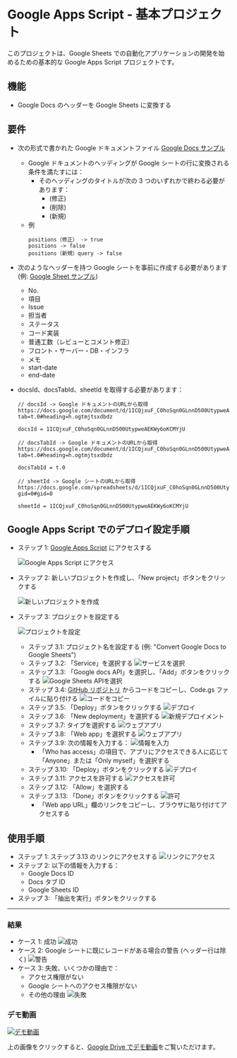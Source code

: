 # Google Apps Script - 基本プロジェクト

このプロジェクトは、Google Sheets での自動化アプリケーションの開発を始めるための基本的な Google Apps Script プロジェクトです。

## 機能

- Google Docs のヘッダーを Google Sheets に変換する

## 要件

- 次の形式で書かれた Google ドキュメントファイル [Google Docs サンプル](https://docs.google.com/document/d/12YeJfzs2v4FBIscqSiqPB3JCgh2-X1bhSj72uhy6wjs/edit?tab=t.w66vwoc592q5#heading=h.ogtmjtsxdbdz)

  - Google ドキュメントのヘッディングが Google シートの行に変換される条件を満たすには：
    - そのヘッディングのタイトルが次の 3 つのいずれかで終わる必要があります：
      - (修正)
      - (削除)
      - (新規)
  - 例
    ```
    positions（修正） -> true
    positions -> false
    positions（新規）query -> false
    ```

- 次のようなヘッダーを持つ Google シートを事前に作成する必要があります (例: [Google Sheet サンプル](https://docs.google.com/spreadsheets/d/1gPoVdBm0sc3FyEK7aJJmpZli44Gzt-de8EcZUu-0GCE/edit?gid=0#gid=0))

  - No.
  - 項目
  - Issue
  - 担当者
  - ステータス
  - コード実装
  - 普通工数（レビューとコメント修正）
  - フロント・サーバー・DB・インフラ
  - メモ
  - start-date
  - end-date

- docsId、docsTabId、sheetId を取得する必要があります：

  ```
  // docsId -> Google ドキュメントのURLから取得 https://docs.google.com/document/d/1ICQjxuF_C0hoSqn0GLnnD500UtypweAEKWy6oKCMYjU/edit?tab=t.0#heading=h.ogtmjtsxdbdz

  docsId = 1ICQjxuF_C0hoSqn0GLnnD500UtypweAEKWy6oKCMYjU

  // docsTabId -> Google ドキュメントのURLから取得 https://docs.google.com/document/d/1ICQjxuF_C0hoSqn0GLnnD500UtypweAEKWy6oKCMYjU/edit?tab=t.0#heading=h.ogtmjtsxdbdz

  docsTabId = t.0

  // sheetId -> Google シートのURLから取得 https://docs.google.com/spreadsheets/d/1ICQjxuF_C0hoSqn0GLnnD500UtypweAEKWy6oKCMYjU/edit?gid=0#gid=0

  sheetId = 1ICQjxuF_C0hoSqn0GLnnD500UtypweAEKWy6oKCMYjU
  ```

## Google Apps Script でのデプロイ設定手順

- ステップ 1: [Google Apps Script](https://script.google.com/home) にアクセスする

  ![Google Apps Script にアクセス](images/step1.png)

- ステップ 2: 新しいプロジェクトを作成し、「New project」ボタンをクリックする

  ![新しいプロジェクトを作成](images/step2.png)

- ステップ 3: プロジェクトを設定する

  ![プロジェクトを設定](images/step3.png)

  - ステップ 3.1: プロジェクト名を設定する (例: "Convert Google Docs to Google Sheets")
  - ステップ 3.2: 「Service」を選択する
    ![サービスを選択](images/step3.2.png)
  - ステップ 3.3: 「Google docs API」を選択し、「Add」ボタンをクリックする
    ![Google Sheets APIを選択](images/step3.3.png)
  - ステップ 3.4: [GitHub リポジトリ](https://github.com/haibh-wanosoft/create-task-google-docs-to-google-sheet/blob/main/Code.gs) からコードをコピーし、Code.gs ファイルに貼り付ける
    ![コードをコピー](images/step3.4.png)
  - ステップ 3.5: 「Deploy」ボタンをクリックする
    ![デプロイ](images/step3.5.png)
  - ステップ 3.6: 「New deployment」を選択する
    ![新規デプロイメント](images/step3.6.png)
  - ステップ 3.7: タイプを選択する
    ![ウェブアプリ](images/step3.7.png)
  - ステップ 3.8: 「Web app」を選択する
    ![ウェブアプリ](images/step3.8.png)
  - ステップ 3.9: 次の情報を入力する：
    ![情報を入力](images/step3.9.png)
    - 「Who has access」の項目で、アプリにアクセスできる人に応じて「Anyone」または「Only myself」を選択する
  - ステップ 3.10: 「Deploy」ボタンをクリックする
    ![デプロイ](images/step3.10.png)
  - ステップ 3.11: アクセスを許可する
    ![アクセスを許可](images/step3.11.png)
  - ステップ 3.12: 「Allow」を選択する
  - ステップ 3.13: 「Done」ボタンをクリックする
    ![許可](images/step3.13.png)
    - 「Web app URL」欄のリンクをコピーし、ブラウザに貼り付けてアクセスする

## 使用手順

- ステップ 1: ステップ 3.13 のリンクにアクセスする
  ![リンクにアクセス](images/instruction-step1.png)
- ステップ 2: 以下の情報を入力する：
  - Google Docs ID
  - Docs タブ ID
  - Google Sheets ID
- ステップ 3: 「抽出を実行」ボタンをクリックする

---

### 結果

- ケース 1: 成功
  ![成功](images/success.png)
- ケース 2: Google シートに既にレコードがある場合の警告 (ヘッダー行は除く)
  ![警告](images/warning.png)
- ケース 3: 失敗、いくつかの理由で：
  - アクセス権限がない
  - Google シートへのアクセス権限がない
  - その他の理由
    ![失敗](images/failed.png)

### デモ動画

[![デモ動画](images/video-thumbnail.png)](https://drive.google.com/file/d/1lKwxmNgGEFGQgZ2HxI4GtKi8HauYFKoQ/view)

上の画像をクリックすると、[Google Drive でデモ動画](https://drive.google.com/file/d/1lKwxmNgGEFGQgZ2HxI4GtKi8HauYFKoQ/view)をご覧いただけます。
